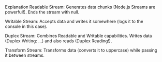 Explanation
Readable Stream:
Generates data chunks (Node.js Streams are powerful!).
Ends the stream with null.

Writable Stream:
Accepts data and writes it somewhere (logs it to the console in this case).

Duplex Stream:
Combines Readable and Writable capabilities.
Writes data (Duplex Writing: ...) and also reads (Duplex Reading!).

Transform Stream:
Transforms data (converts it to uppercase) while passing it between streams.